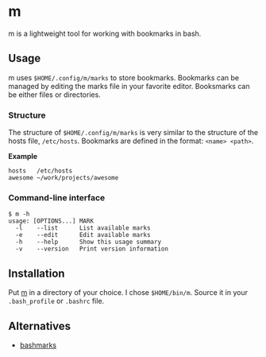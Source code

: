 # m

m is a lightweight tool for working with bookmarks in bash.

## Usage

m uses `$HOME/.config/m/marks` to store bookmarks. Bookmarks can be managed by
editing the marks file in your favorite editor. Booksmarks can be either files or
directories.

### Structure

The structure of `$HOME/.config/m/marks` is very similar to the structure of the
hosts file, `/etc/hosts`. Bookmarks are defined in the format: `<name> <path>`.

**Example**

```
hosts   /etc/hosts
awesome ~/work/projects/awesome
```

### Command-line interface

```console
$ m -h
usage: [OPTIONS...] MARK
  -l    --list      List available marks
  -e    --edit      Edit available marks
  -h    --help      Show this usage summary
  -v    --version   Print version information
```

## Installation

Put [m](https://raw.github.com/KevinSjoberg/m/master/m) in a directory of your
choice. I chose `$HOME/bin/m`. Source it in your `.bash_profile` or `.bashrc` file.

## Alternatives

* [bashmarks](https://github.com/huyng/bashmarks)
